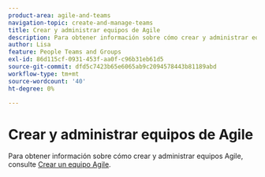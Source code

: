 ```yaml
---
product-area: agile-and-teams
navigation-topic: create-and-manage-teams
title: Crear y administrar equipos de Agile
description: Para obtener información sobre cómo crear y administrar equipos Agile, consulte Crear un equipo Agile.
author: Lisa
feature: People Teams and Groups
exl-id: 86d115cf-0931-453f-aa0f-c96b31eb61d5
source-git-commit: dfd5c7423b65e6065ab9c2094578443b81189abd
workflow-type: tm+mt
source-wordcount: '40'
ht-degree: 0%

---
```


# Crear y administrar equipos de Agile

Para obtener información sobre cómo crear y administrar equipos Agile, consulte [Crear un equipo Agile](../../agile/get-started-with-agile-in-workfront/create-an-agile-team.md).
